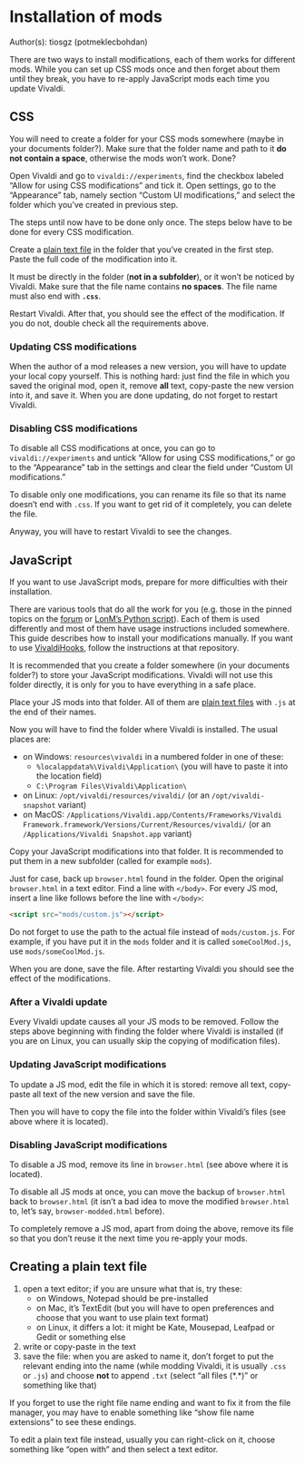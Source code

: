 # Installation of mods

Author(s): tiosgz (potmeklecbohdan)

There are two ways to install modifications, each of them works for different
mods. While you can set up CSS mods once and then forget about them until they
break, you have to re-apply JavaScript mods each time you update Vivaldi.

## CSS

You will need to create a folder for your CSS mods somewhere (maybe in your
documents folder?). Make sure that the folder name and path to it **do not
contain a space**, otherwise the mods won’t work. Done?

Open Vivaldi and go to `vivaldi://experiments`, find the checkbox labeled
“Allow for using CSS modifications” and tick it. Open settings, go to the
“Appearance” tab, namely section “Custom UI modifications,” and select the
folder which you’ve created in previous step.

The steps until now have to be done only once. The steps below have to be done
for every CSS modification.

Create a [plain text file][mk-textfile] in the folder that you’ve created in
the first step. Paste the full code of the modification into it.

It must be directly in the folder (**not in a subfolder**), or it won’t be
noticed by Vivaldi. Make sure that the file name contains **no spaces**. The
file name must also end with **`.css`**.

Restart Vivaldi. After that, you should see the effect of the modification. If
you do not, double check all the requirements above.

### Updating CSS modifications

When the author of a mod releases a new version, you will have to update your
local copy yourself. This is nothing hard: just find the file in which you saved
the original mod, open it, remove **all** text, copy-paste the new version into
it, and save it. When you are done updating, do not forget to restart Vivaldi.

### Disabling CSS modifications

To disable all CSS modifications at once, you can go to `vivaldi://experiments`
and untick “Allow for using CSS modifications,” or go to the “Appearance” tab in
the settings and clear the field under “Custom UI modifications.”

To disable only one modifications, you can rename its file so that its name
doesn’t end with `.css`. If you want to get rid of it completely, you can delete
the file.

Anyway, you will have to restart Vivaldi to see the changes.

## JavaScript

If you want to use JavaScript mods, prepare for more difficulties with their
installation.

There are various tools that do all the work for you (e.g. those in the pinned
topics on the [forum](https://forum.vivaldi.net/category/52/modifications) or
[LonM’s Python
script](https://github.com/LonMcGregor/VivaldiMods/blob/master/custom.py)). Each
of them is used differently and most of them have usage instructions included
somewhere. This guide describes how to install your modifications manually. If
you want to use [VivaldiHooks](https://github.com/justdanpo/VivaldiHooks),
follow the instructions at that repository.

It is recommended that you create a folder somewhere (in your documents folder?)
to store your JavaScript modifications. Vivaldi will not use this folder
directly, it is only for you to have everything in a safe place.

Place your JS mods into that folder. All of them are [plain text
files][mk-textfile] with `.js` at the end of their names.

Now you will have to find the folder where Vivaldi is installed. The usual
places are:

- on Windows: `resources\vivaldi` in a numbered folder in one of these:
  - `%localappdata%\Vivaldi\Application\` (you will have to paste it into the
    location field)
  - `C:\Program Files\Vivaldi\Application\`
- on Linux: `/opt/vivaldi/resources/vivaldi/` (or an `/opt/vivaldi-snapshot`
  variant)
- on MacOS: `/Applications/Vivaldi.app/Contents/Frameworks/Vivaldi
  Framework.framework/Versions/Current/Resources/vivaldi/` (or an
  `/Applications/Vivaldi Snapshot.app` variant)

Copy your JavaScript modifications into that folder. It is recommended to put
them in a new subfolder (called for example `mods`).

Just for case, back up `browser.html` found in the folder. Open the original
`browser.html` in a text editor. Find a line with `</body>`. For every JS mod,
insert a line like follows before the line with `</body>`:

```html
<script src="mods/custom.js"></script>
```

Do not forget to use the path to the actual file instead of `mods/custom.js`.
For example, if you have put it in the `mods` folder and it is called
`someCoolMod.js`, use `mods/someCoolMod.js`.

When you are done, save the file. After restarting Vivaldi you should see the
effect of the modifications.

### After a Vivaldi update

Every Vivaldi update causes all your JS mods to be removed. Follow the steps
above beginning with finding the folder where Vivaldi is installed (if you are
on Linux, you can usually skip the copying of modification files).

### Updating JavaScript modifications

To update a JS mod, edit the file in which it is stored: remove all text,
copy-paste all text of the new version and save the file.

Then you will have to copy the file into the folder within Vivaldi’s files (see
above where it is located).

### Disabling JavaScript modifications

To disable a JS mod, remove its line in `browser.html` (see above where it is
located).

To disable all JS mods at once, you can move the backup of `browser.html` back
to `browser.html` (it isn’t a bad idea to move the modified `browser.html` to,
let’s say, `browser-modded.html` before).

To completely remove a JS mod, apart from doing the above, remove its file so
that you don’t reuse it the next time you re-apply your mods.

## Creating a plain text file

1. open a text editor; if you are unsure what that is, try these:
   - on Windows, Notepad should be pre-installed
   - on Mac, it’s TextEdit (but you will have to open preferences and choose
     that you want to use plain text format)
   - on Linux, it differs a lot: it might be Kate, Mousepad, Leafpad or Gedit or
     something else
2. write or copy-paste in the text
3. save the file: when you are asked to name it, don’t forget to put the
   relevant ending  into the name (while modding Vivaldi, it is usually `.css`
   or `.js`) and choose **not** to append `.txt` (select “all files (\*.\*)” or
   something like that)

If you forget to use the right file name ending and want to fix it from the file
manager, you may have to enable something like “show file name extensions” to
see these endings.

To edit a plain text file instead, usually you can right-click on it, choose
something like “open with” and then select a text editor.

[mk-textfile]:#creating-a-plain-text-file
